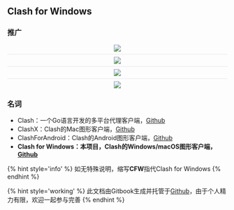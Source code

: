 ## Clash for Windows


### 推广

<!-- [![](https://api.crhnode.top/banner.png)]() -->
<div style="display: flex; width: 100%; flex-direction: column; align-items: center;">
    <a href="https://aaex.uk/cart.php?language=chinese" style="max-height: 150px; max-width: 690px;">
        <img src="https://api.crhnode.top/banner.png" style="" />
    </a>
    <div style="height: 2px; width: 100%; background-color: #f1f1f1; margin: 5px 0;"></div> 
    <a href="https://sy168.site/auth/register?code=mhjF" style="max-height: 150px; max-width: 690px;">
        <img src="https://sy168.site/tupian/clash.jpg" style="" />
    </a>
    <div style="height: 2px; width: 100%; background-color: #f1f1f1; margin: 5px 0;"></div> 
    <a href="https://fastlink.ws/auth/register?code=clashw" style="max-height: 150px; max-width: 690px;">
        <img src="http://download.fastlink.ws/fastlink_banner.jpg" style="" />
    </a>
    <div style="height: 2px; width: 100%; background-color: #f1f1f1; margin: 5px 0;"></div> 
    <a href="http://cylink.wtf" style="max-height: 150px; max-width: 690px;">
        <img src="http://to.kache.moe/ad/clash_690_150.jpeg" style="" />
    </a>
</div>

### 名词
- Clash：一个Go语言开发的多平台代理客户端，[Github](https://github.com/Dreamacro/clash)
- ClashX：Clash的Mac图形客户端，[Github](https://github.com/yichengchen/clashX)
- ClashForAndroid：Clash的Android图形客户端，[Github](https://github.com/Kr328/ClashForAndroid)
- **Clash for Windows：本项目，Clash的Windows/macOS图形客户端，[Github](https://github.com/Fndroid/clash_for_windows_pkg)**

{% hint style='info' %}
如无特殊说明，缩写**CFW**指代Clash for Windows
{% endhint %}

{% hint style='working' %}
此文档由Gitbook生成并托管于[Github](https://github.com/Fndroid/clash-win-docs)，由于个人精力有限，欢迎一起参与完善
{% endhint %}